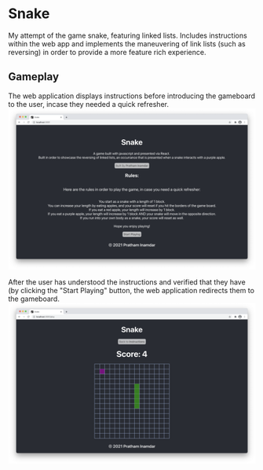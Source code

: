 # Snake
My attempt of the game snake, featuring linked lists. Includes instructions within the web app and implements the maneuvering of link lists (such as reversing) in order to provide a more feature rich experience.

## Gameplay
The web application displays instructions before introducing the gameboard to the user, incase they needed a quick refresher.
![instructions](img/img1.png)

After the user has understood the instructions and verified that they have (by clicking the "Start Playing" button, the web application redirects them to the gameboard.
![gameplay](img/img2.png)
